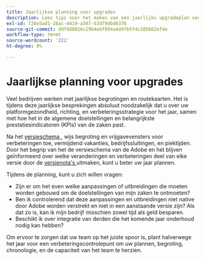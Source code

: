 ```yaml
---
title: Jaarlijkse planning voor upgrades
description: Lees tips voor het maken van een jaarlijks upgradeplan voor uw Adobe Commerce-project.
exl-id: f28e5ad1-28ac-4419-a507-63d79dbd6376
source-git-commit: ddf988826c29b4ebf054a4d4fb5f4c285662ef4e
workflow-type: tm+mt
source-wordcount: '221'
ht-degree: 0%

---
```


# Jaarlijkse planning voor upgrades

Veel bedrijven werken met jaarlijkse begrotingen en routekaarten. Het is tijdens deze jaarlijkse besprekingen absoluut noodzakelijk dat u over uw platformgezondheid, richting, en verbeteringsstrategie voor het jaar, samen met hoe het in de algemene doelstellingen en belangrijkste prestatiesindicatoren (KPIs) van de zaken past.

Na het [ versieschema ](https://devdocs.magento.com/release/), wijs begroting en vrijgavevensters voor verbeteringen toe, vermijdend vakanties, bedrijfssluitingen, en piektijden. Door het begrip van het de versieschema van de Adobe en het blijven geïnformeerd over welke veranderingen en verbeteringen deel van elke versie door de [ versienota&#39;s ](https://devdocs.magento.com/guides/v2.4/release-notes/bk-release-notes.html) uitmaken, kunt u beter uw jaar plannen.

Tijdens de planning, kunt u zich willen vragen:

- Zijn er om het even welke aanpassingen of uitbreidingen die moeten worden gebouwd om de doelstellingen van mijn zaken te ontmoeten?
- Ben ik controlerend dat deze aanpassingen en uitbreidingen niet native door Adobe worden verstrekt en niet in een aanstaande versie zijn? Als dat zo is, kan ik mijn bedrijf misschien zowel tijd als geld besparen.
- Beschikt ik over integratie van derden die het komende jaar onderhoud nodig kan hebben?

Om ervoor te zorgen dat uw team op het juiste spoor is, plant halverwege het jaar voor een verbeteringscontrolepunt om uw plannen, begroting, chronologie, en de capaciteit van het team te herzien.
